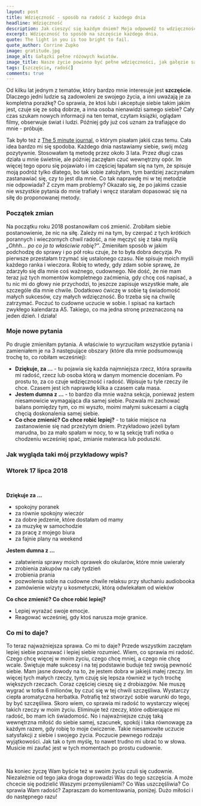 ```yaml
---
layout: post
title: Wdzięczność - sposób na radość z każdego dnia
headline: Wdzięczność
description: Jak cieszyć się każdym dniem? Moja odpowedź to wdzięczność. Zobacz, jak wykorzystuję wdzięczność do czerpania radości z życia.
excerpt: Wdzięczność to sposób na szczęście każdego dnia.
quote: The light in you is too bright to fail.
quote_author: Corrine Zupko
image: gratitude.jpg
image_alt: Gałązki pełne różowych kwiatów.
image_title: Nasze życie powinno być pełne wdzięczności, jak gałęzie są pełne kwiatów.
tags: [szczęście, radość]
comments: true
---
```


Od kilku lat jednym z tematów, który bardzo mnie interesuje jest **szczęście**. Dlaczego jedni ludzie są zadowoleni ze swojego życia, a inni uważają je za kompletna porażkę? Co sprawia, że ktoś lubi i akceptuje siebie takim jakim jest, czuje się ze sobą dobrze, a inna osoba nienawidzi samego siebie? Cały czas szukam nowych informacji na ten temat, czytam książki, oglądam filmy, obserwuje świat i ludzi. Później gdy już coś uznam za trafiające do mnie - próbuje.

Tak było też z [The 5 minute journal](/2016/07/30/5-five-minute-journal.html), o którym pisałam jakiś czas temu. Cała idea bardzo mi się spodoba. Każdego dnia nastawiamy siebie, swój mózg pozytywnie. Stosowałam tą metodę przez około 3 lata. Przez długi czas działa u mnie świetnie, ale później zaczęłam czuć wewnętrzny opór. Im więcej tego oporu się pojawiało i im częściej łapałam się na tym, że spisuje moją podróż tylko dlatego, bo tak sobie założyłam, tym bardziej zaczynałam zastanawiać się, czy to jest dla mnie. Co tak naprawdę mi w tej metodzie nie odpowiada? Z czym mam problemy? Okazało się, że po jakimś czasie nie wszystkie pytania do mnie trafiały i wręcz starałam dopasować się na siłę do proponowanej metody.

<!--break-->

<div class='post-header'>
  <h3>Początek zmian</h3>
</div>

Na początku roku 2018 postanowiłam coś zmienić. Zrobiłam siebie postanowienie, że nic na siłę. Zależy mi na tym, by czerpać z tych krótkich porannych i wieczornych chwil radość, a nie męczyć się z taka myślą _„Ohhh... po co ja to właściwie robię?”_. Zmieniłam sposób w jakim podchodzę do sprawy i po pół roku czuje, że to była dobra decyzja. Po pierwsze przestałam trzymać się ustalonego czasu. Nie spisuje moich myśli każdego ranka i wieczora. Robię to wtedy, gdy zdam sobie sprawę, że zdarzyło się dla mnie coś ważnego, cudownego. Nie dość, że nie mam teraz już tych momentów kompletnego zaćmienia, gdy chcę coś napisać, a tu nic mi do głowy nie przychodzi, to jeszcze zapisuje wszystkie małe, ale szczególe dla mnie chwile. Dodatkowo ćwiczę w sobie tą świadomość małych sukcesów, czy małych wdzięczność. Bo trzeba się na chwilę zatrzymać. Poczuć to cudowne uczucie w sobie. I spisać na kartach zwykłego kalendarza A5. Takiego, co ma jedna stronę przeznaczoną na jeden dzień. I działa!

<div class='post-header'>
  <h3>Moje nowe pytania</h3>
</div>

Po drugie zmieniłam pytania. A właściwie to wyrzuciłam wszystkie pytania i zamieniałem je na 3 następujące obszary (które dla mnie podsumowują trochę to, co robiłam wcześniej):

- **Dziękuje, za ...** - tu pojawia się każda najmniejsza rzecz, która sprawiła mi radość, rzecz lub osoba którą w danym momencie doceniam. Po prostu to, za co czuje wdzięczność i radość. Wpisuje tu tyle rzeczy ile chce. Czasem jest ich naprawdę kilka a czasem cała masa.
- **Jestem dumna z ...** - to bardzo dla mnie ważna sekcja, ponieważ jestem niesamowicie wymagająca dla samej siebie. Pozwala mi zachować balans pomiędzy tym, co mi wyszło, moimi małymi sukcesami a ciągłą chęcią doskonalenia samej siebie.
- **Co chce zmienić? Co chce robić lepiej?** - to takie miejsce na zastanowienie się nad przeżytym dniem. Przykładowo jeżeli byłam marudna, bo za mało spałam w nocy, to w tą sekcję trafi notka o chodzeniu wcześniej spać, zmianie materaca lub poduszki.


<div class='post-header'>
  <h3>Jak wygląda taki mój przykładowy wpis?</h3>
</div>

<h3>Wtorek 17 lipca 2018</h3>
<br>

**Dziękuje za ...**
- spokojny poranek
- za równie spokojny wieczór
- za dobre jedzenie, które dostałam od mamy
- za muzykę w samochodzie
- za pracę z mojego biura
- za fajnie plany na weekend

**Jestem dumna z ...**
- załatwienia sprawy moich oprawek do okularów, które mnie uwierały
- zrobienia zakupów na cały tydzień
- zrobienia prania
- pozwolenia sobie na cudowne chwile relaksu przy słuchaniu audiobooka
- zamówienie wizyty u kosmetyczki, którą odwlekałam od wieków

**Co chce zmienić? Co chce robić lepiej?**
- Lepiej wyrażać swoje emocje.
- Reagować wcześniej, gdy ktoś narusza moje granice.


<div class='post-header'>
  <h3>Co mi to daje?</h3>
</div>

To teraz najważniejsza sprawa. Co mi to daje? Przede wszystkim zaczęłam lepiej siebie poznawać i lepiej siebie rozumieć. Wiem, co sprawia mi radość. Czego chcę więcej w moim życiu, czego chcę mniej, a czego nie chcę wcale. Świętuje małe sukcesy i na tej podstawie buduje też swoją pewność siebie. Mam jasne dowody na to, że jestem dobra w jakiejś małej rzeczy. Im więcej tych małych rzeczy, tym czuję się lepsza również w tych trochę większych rzeczach. Coraz częściej cieszę się z drobiazgów. Nie muszę wygrać w totka 6 milionów, by czuć się w tej chwili szczęśliwa. Wystarczy ciepła aromatyczna herbatka. Potrafię też stworzyć sobie warunki do tego, by być szczęśliwa. Skoro wiem, co sprawia mi radość to wystarczy więcej takich rzeczy w moim życiu. Eliminuje też rzeczy, które odbierające mi radość, bo mam ich świadomość. No i najważniejsze czuję taką wewnętrzna miłość do siebie samej, szacunek, spokój i taka równowagę za każdym razem, gdy robię to moje ćwiczenie. Takie niesamowite uczucie satysfakcji z siebie i swojego życia. Poczucie pewnego rodzaju wyjątkowości. Jak tak o tym myślę, to nawet trudno mi ubrać to w słowa. Musicie mi zaufać jest w tych momentach po prostu cudownie.

<br>

Na koniec życzę Wam byście też w swoim życiu czuli się cudownie. Niezależnie od tego jaka droga doprowadzi Was do tego szczęścia. A może chcecie się podzielić Waszymi przemyśleniami? Co Was uszczęśliwia? Co sprawia Wam radość? Zapraszam do komentowania, poniżej. Dużo miłości i do następnego razu!


